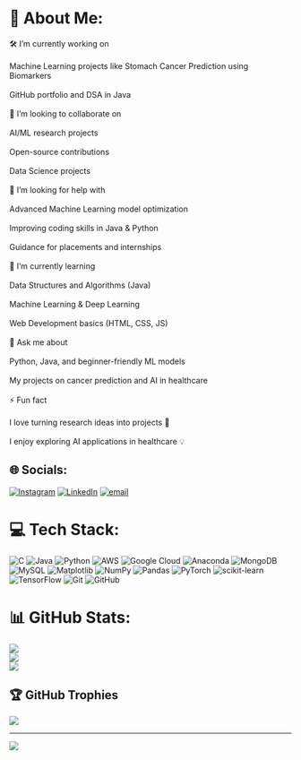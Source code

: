 # 💫 About Me:
🛠️ I’m currently working on<br><br>Machine Learning projects like Stomach Cancer Prediction using Biomarkers<br><br>GitHub portfolio and DSA in Java<br><br>🤝 I’m looking to collaborate on<br><br>AI/ML research projects<br><br>Open-source contributions<br><br>Data Science projects<br><br>🙌 I’m looking for help with<br><br>Advanced Machine Learning model optimization<br><br>Improving coding skills in Java & Python<br><br>Guidance for placements and internships<br><br>🌱 I’m currently learning<br><br>Data Structures and Algorithms (Java)<br><br>Machine Learning & Deep Learning<br><br>Web Development basics (HTML, CSS, JS)<br><br>💬 Ask me about<br><br>Python, Java, and beginner-friendly ML models<br><br>My projects on cancer prediction and AI in healthcare<br><br>⚡ Fun fact<br><br>I love turning research ideas into projects 🚀<br><br>I enjoy exploring AI applications in healthcare 💡


## 🌐 Socials:
[![Instagram](https://img.shields.io/badge/Instagram-%23E4405F.svg?logo=Instagram&logoColor=white)](https://instagram.com/_sharanya_h_veeresh_) [![LinkedIn](https://img.shields.io/badge/LinkedIn-%230077B5.svg?logo=linkedin&logoColor=white)](https://linkedin.com/in/https://www.linkedin.com/in/sharanya-h-v-9720862b4) [![email](https://img.shields.io/badge/Email-D14836?logo=gmail&logoColor=white)](mailto:hvsharanya@gmail.com) 

# 💻 Tech Stack:
![C](https://img.shields.io/badge/c-%2300599C.svg?style=for-the-badge&logo=c&logoColor=white) ![Java](https://img.shields.io/badge/java-%23ED8B00.svg?style=for-the-badge&logo=openjdk&logoColor=white) ![Python](https://img.shields.io/badge/python-3670A0?style=for-the-badge&logo=python&logoColor=ffdd54) ![AWS](https://img.shields.io/badge/AWS-%23FF9900.svg?style=for-the-badge&logo=amazon-aws&logoColor=white) ![Google Cloud](https://img.shields.io/badge/GoogleCloud-%234285F4.svg?style=for-the-badge&logo=google-cloud&logoColor=white) ![Anaconda](https://img.shields.io/badge/Anaconda-%2344A833.svg?style=for-the-badge&logo=anaconda&logoColor=white) ![MongoDB](https://img.shields.io/badge/MongoDB-%234ea94b.svg?style=for-the-badge&logo=mongodb&logoColor=white) ![MySQL](https://img.shields.io/badge/mysql-4479A1.svg?style=for-the-badge&logo=mysql&logoColor=white) ![Matplotlib](https://img.shields.io/badge/Matplotlib-%23ffffff.svg?style=for-the-badge&logo=Matplotlib&logoColor=black) ![NumPy](https://img.shields.io/badge/numpy-%23013243.svg?style=for-the-badge&logo=numpy&logoColor=white) ![Pandas](https://img.shields.io/badge/pandas-%23150458.svg?style=for-the-badge&logo=pandas&logoColor=white) ![PyTorch](https://img.shields.io/badge/PyTorch-%23EE4C2C.svg?style=for-the-badge&logo=PyTorch&logoColor=white) ![scikit-learn](https://img.shields.io/badge/scikit--learn-%23F7931E.svg?style=for-the-badge&logo=scikit-learn&logoColor=white) ![TensorFlow](https://img.shields.io/badge/TensorFlow-%23FF6F00.svg?style=for-the-badge&logo=TensorFlow&logoColor=white) ![Git](https://img.shields.io/badge/git-%23F05033.svg?style=for-the-badge&logo=git&logoColor=white) ![GitHub](https://img.shields.io/badge/github-%23121011.svg?style=for-the-badge&logo=github&logoColor=white)
# 📊 GitHub Stats:
![](https://github-readme-stats.vercel.app/api?username=Sharu08ambu14&theme=dark&hide_border=false&include_all_commits=true&count_private=true)<br/>
![](https://nirzak-streak-stats.vercel.app/?user=Sharu08ambu14&theme=dark&hide_border=false)<br/>
![](https://github-readme-stats.vercel.app/api/top-langs/?username=Sharu08ambu14&theme=dark&hide_border=false&include_all_commits=true&count_private=true&layout=compact)

## 🏆 GitHub Trophies
![](https://github-profile-trophy.vercel.app/?username=Sharu08ambu14&theme=dark&no-frame=false&no-bg=true&margin-w=4)

---
[![](https://visitcount.itsvg.in/api?id=Sharu08ambu14&icon=0&color=0)](https://visitcount.itsvg.in)

<!-- Proudly created with GPRM ( https://gprm.itsvg.in ) -->
